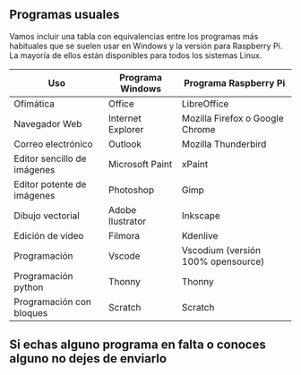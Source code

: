 ## Programas usuales

Vamos incluir una  tabla con equivalencias entre los programas más habituales que se suelen usar en Windows y la versión para Raspberry Pi. La mayoría de ellos están disponibles para  todos los sistemas Linux.

| Uso                         | Programa Windows  | Programa Raspberry Pi              |
| --------------------------- | ----------------- | ---------------------------------- |
| Ofimática                   | Office            | LibreOffice                        |
| Navegador Web               | Internet Explorer | Mozilla Firefox o Google Chrome    |
| Correo electrónico          | Outlook           | Mozilla Thunderbird                |
| Editor sencillo de imágenes | Microsoft Paint   | xPaint                             |
| Editor potente de imágenes  | Photoshop         | Gimp                               |
| Dibujo vectorial            | Adobe Ilustrator  | Inkscape                           |
| Edición de vídeo            | Filmora           | Kdenlive                           |
| Programación                | Vscode            | Vscodium (versión 100% opensource) |
| Programación python         | Thonny            | Thonny                             |
| Programación con bloques    | Scratch           | Scratch                            |

## Si echas alguno programa en falta o conoces alguno no dejes de enviarlo
